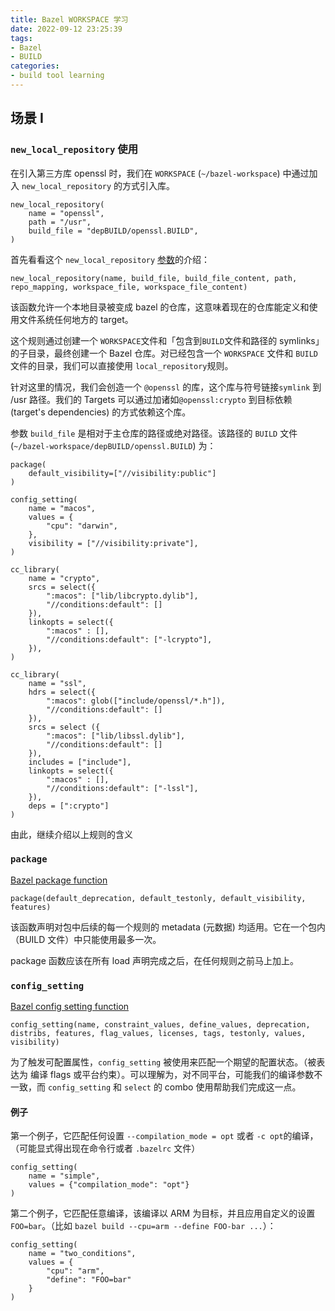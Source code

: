 ```yaml
---
title: Bazel WORKSPACE 学习
date: 2022-09-12 23:25:39
tags: 
- Bazel
- BUILD
categories:
- build tool learning
---
```


## 场景 I

### `new_local_repository` 使用

在引入第三方库 openssl 时，我们在 `WORKSPACE` (`~/bazel-workspace`) 中通过加入 `new_local_repository` 的方式引入库。

```shell
new_local_repository(
    name = "openssl",
    path = "/usr",
    build_file = "depBUILD/openssl.BUILD",
)
```

首先看看这个 `new_local_repository` [参数](https://docs.bazel.build/versions/main/be/workspace.html#new_local_repository:~:text=use%20piano.jar.-,Arguments,-Attributes)的介绍：

```shell
new_local_repository(name, build_file, build_file_content, path, repo_mapping, workspace_file, workspace_file_content)
```

该函数允许一个本地目录被变成 bazel 的仓库，这意味着现在的仓库能定义和使用文件系统任何地方的 target。

这个规则通过创建一个 `WORKSPACE`文件和「包含到`BUILD`文件和路径的 symlinks」的子目录，最终创建一个 Bazel 仓库。对已经包含一个 `WORKSPACE`  文件和 `BUILD` 文件的目录，我们可以直接使用 `local_repository`规则。

针对这里的情况，我们会创造一个 `@openssl` 的库，这个库与符号链接`symlink` 到 /usr 路径。我们的 Targets 可以通过加诸如`@openssl:crypto` 到目标依赖 (target's dependencies) 的方式依赖这个库。

参数 `build_file` 是相对于主仓库的路径或绝对路径。该路径的 `BUILD` 文件 (`~/bazel-workspace/depBUILD/openssl.BUILD`) 为：

```shell
package(
    default_visibility=["//visibility:public"]
)

config_setting(
    name = "macos",
    values = {
        "cpu": "darwin",
    },
    visibility = ["//visibility:private"],
)

cc_library(
    name = "crypto",
    srcs = select({
        ":macos": ["lib/libcrypto.dylib"],
        "//conditions:default": []
    }),
    linkopts = select({
        ":macos" : [],
        "//conditions:default": ["-lcrypto"],
    }),
)

cc_library(
    name = "ssl",
    hdrs = select({
        ":macos": glob(["include/openssl/*.h"]),
        "//conditions:default": []
    }),
    srcs = select ({
        ":macos": ["lib/libssl.dylib"],
        "//conditions:default": []
    }),
    includes = ["include"],
    linkopts = select({
        ":macos" : [],
        "//conditions:default": ["-lssl"],
    }),
    deps = [":crypto"]
)
```

由此，继续介绍以上规则的含义

### `package`

[Bazel package function](https://bazel.build/reference/be/functions)

```shell
package(default_deprecation, default_testonly, default_visibility, features)
```

该函数声明对包中后续的每一个规则的 metadata (元数据) 均适用。它在一个包内（BUILD 文件）中只能使用最多一次。

package 函数应该在所有 load 声明完成之后，在任何规则之前马上加上。

### `config_setting`

[Bazel config setting function](https://bazel.build/reference/be/general#config_setting)

```shell
config_setting(name, constraint_values, define_values, deprecation, distribs, features, flag_values, licenses, tags, testonly, values, visibility)
```

为了触发可配置属性，`config_setting` 被使用来匹配一个期望的配置状态。（被表达为 编译 flags 或平台约束）。可以理解为，对不同平台，可能我们的编译参数不一致，而 `config_setting` 和 `select` 的 combo 使用帮助我们完成这一点。

#### 例子

第一个例子，它匹配任何设置 `--compilation_mode = opt` 或者 `-c opt`的编译，（可能显式得出现在命令行或者 `.bazelrc` 文件）

```shell
config_setting(
    name = "simple",
    values = {"compilation_mode": "opt"}
)
```

第二个例子，它匹配任意编译，该编译以 ARM 为目标，并且应用自定义的设置`FOO=bar`。（比如 `bazel build --cpu=arm --define FOO-bar ...`）：

```shell
config_setting(
    name = "two_conditions",
    values = {
        "cpu": "arm",
        "define": "FOO=bar"
    }
)
```

